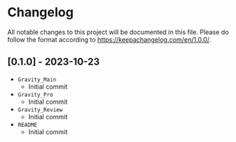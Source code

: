 # Changelog
All notable changes to this project will be documented in this file. Please do follow the format according to https://keepachangelog.com/en/1.0.0/.


## [0.1.0] - 2023-10-23
- `Gravity_Main`
  - Initial commit
- `Gravity_Pro`
  - Initial commit
- `Gravity_Review`
  - Initial commit
- `README`
  - Initial commit
